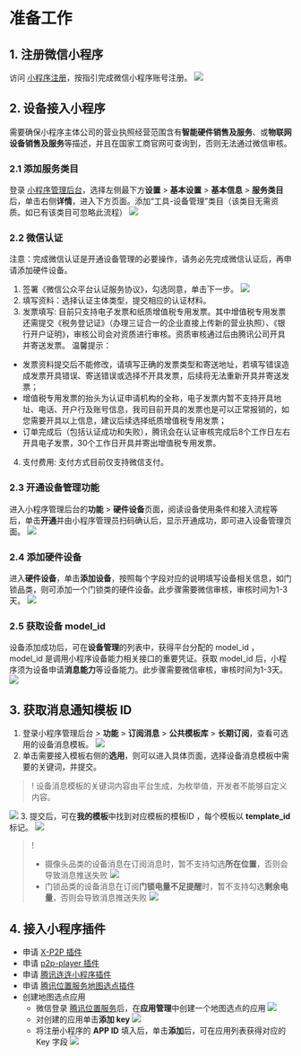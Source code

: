 # 准备工作

## 1. 注册微信小程序

访问 [小程序注册](https://mp.weixin.qq.com/wxopen/waregister?action=step1)，按指引完成微信小程序账号注册。
![](https://qcloudimg.tencent-cloud.cn/raw/fdf0cccd6ac8e107e2ab713f26c2a7d0.png)

## 2. 设备接入小程序

需要确保小程序主体公司的营业执照经营范围含有**智能硬件销售及服务**、或**物联网设备销售及服务**等描述，并且在国家工商官网可查询到，否则无法通过微信审核。

### 2.1 添加服务类目

登录 [小程序管理后台](https://mp.weixin.qq.com/wxamp/index/index?lang=zh_CN&token=1925944475)，选择左侧最下方**设置** > **基本设置** > **基本信息** > **服务类目**后，单击右侧**详情**，进入下方页面。添加“工具-设备管理”类目（该类目无需资质。如已有该类目可忽略此流程）
![](https://qcloudimg.tencent-cloud.cn/raw/44fedb024be0d38a8bce987820d009fc.png)

### 2.2 微信认证

注意：完成微信认证是开通设备管理的必要操作，请务必先完成微信认证后，再申请添加硬件设备。

1. 签署《微信公众平台认证服务协议》，勾选同意，单击下一步。
![](https://qcloudimg.tencent-cloud.cn/raw/e55a2755b42e325e92f0fbec8252c0bb.png)
2. 填写资料：选择认证主体类型，提交相应的认证材料。
3. 发票填写: 目前只支持电子发票和纸质增值税专用发票。其中增值税专用发票还需提交《税务登记证》（办理三证合一的企业直接上传新的营业执照）、《银行开户证明》，审核公司会对资质进行审核。资质审核通过后由腾讯公司开具并寄送发票。
   温馨提示：
  - 发票资料提交后不能修改，请填写正确的发票类型和寄送地址，若填写错误造成发票开具错误、寄送错误或选择不开具发票，后续将无法重新开具并寄送发票；
  - 增值税专用发票的抬头为认证申请机构的全称，电子发票内暂不支持开具地址、电话、开户行及账号信息，我司目前开具的发票也是可以正常报销的，如您需要开具以上信息，建议后续选择纸质增值税专用发票；
  - 订单完成后（包括认证成功和失败），腾讯会在认证审核完成后8个工作日左右开具电子发票，30个工作日开具并寄出增值税专用发票。
4. 支付费用: 支付方式目前仅支持微信支付。

### 2.3 开通设备管理功能

进入小程序管理后台的**功能** > **硬件设备**页面，阅读设备使用条件和接入流程等后，单击**开通**并由小程序管理员扫码确认后，显示开通成功，即可进入设备管理页面。
![](https://qcloudimg.tencent-cloud.cn/raw/a4ef54642a56de62117d89b4465d3030.png)

### 2.4 添加硬件设备

进入**硬件设备**，单击**添加设备**，按照每个字段对应的说明填写设备相关信息，如门锁品类，则可添加一个门锁类的硬件设备。此步骤需要微信审核，审核时间为1-3天。
![](https://qcloudimg.tencent-cloud.cn/raw/fbcddc02e7c46b9cc3026cb81427d635.png)

### 2.5 获取设备 model_id

设备添加成功后，可在**设备管理**的列表中，获得平台分配的 model_id ，model_id 是调用小程序设备能力相关接口的重要凭证。获取 model_id 后，小程序须为设备申请**消息能力**等设备能力。此步骤需要微信审核，审核时间为1-3天。
![](![](https://qcloudimg.tencent-cloud.cn/raw/5474af12e6bee9af58cd1d63d226749a.png))

## 3. 获取消息通知模板 ID

1. 登录小程序管理后台 > **功能** > **订阅消息** > **公共模板库** > **长期订阅**，查看可选用的设备消息模板。
![](https://qcloudimg.tencent-cloud.cn/raw/4d37b30885afa7d03e75c8d908e2bb23.png)
2. 单击需要接入模板右侧的**选用**，则可以进入具体页面，选择设备消息模板中需要的关键词，并提交。
>! 设备消息模板的关键词内容由平台生成，为枚举值，开发者不能够自定义内容。
>
![](https://qcloudimg.tencent-cloud.cn/raw/fe1c0b7c2acf33e6a4eaed1030f7b5c6.png)
3. 提交后，可在**我的模板**中找到对应模板的模板ID ，每个模板以 **template_id** 标记。
![](https://qcloudimg.tencent-cloud.cn/raw/40c2e5223581c940045712bfc26ab983.png)

>! 
>- 摄像头品类的设备消息在订阅消息时，暂不支持勾选**所在位置**，否则会导致消息推送失败
![](https://qcloudimg.tencent-cloud.cn/raw/bcaa25769fe3c5bd3e838b39bdb8b4de.png)
>- 门锁品类的设备消息在订阅**门锁电量不足提醒**时，暂不支持勾选**剩余电量**，否则会导致消息推送失败
![](https://qcloudimg.tencent-cloud.cn/raw/f442f16bacb32f41e69833f24cf638fc.png)

## 4. 接入小程序插件

- 申请 [X-P2P 插件](https://mp.weixin.qq.com/wxopen/plugindevdoc?appid=wx1319af22356934bf&st=C056F81D85FD81F93B9EE8896CEE96223BCF084280DB53B7E50F2F1F5E29424BC6D54456168C5F6CCC9D64B0EAE323A035CD3AB2F948807A6A31D9AA29D27C13D36A95EB22785E21383301B19E71B34A0926A06FB2BFF1E899C1993F6379179ACBC5162BF125E55869FED60AB483CA483EA19F11C702E9C25A0B2C0914D9B60469963DB81ADAC0FC45D7F25B53CCD6CB1678FA8E536EFEB3CC276EE38FDB0B2DA39853EBA18D9221FFA6A59D2411B6B27CBDD5701F6D090D1DDE550AFB93E044E206BA2E428F6B85F5B23B69E14D5A51C0EFABA9E64D661EEA055ACDB6F8E019F2585A782D719C8F880D36C6C646DC91&version=4.0.9.90603&platform=mac)
- 申请 [p2p-player 插件](https://mp.weixin.qq.com/wxopen/plugindevdoc?appid=wx9e8fbc98ceac2628)
- 申请 [腾讯连连小程序插件](https://mp.weixin.qq.com/wxopen/pluginbasicprofile?action=intro&appid=wxb711dd9e4296e7f6&token=468038578&lang=zh_CN)
- 申请 [腾讯位置服务地图选点插件](https://mp.weixin.qq.com/wxopen/pluginbasicprofile?action=intro&appid=wx76a9a06e5b4e693e&token=468038578&lang=zh_CN)
- 创建地图选点应用
  - 微信登录 [腾讯位置服务](https://lbs.qq.com/dev/console/application/mine)后，在**应用管理**中创建一个地图选点的应用
    ![](https://qcloudimg.tencent-cloud.cn/raw/2dfb653b3ca827a614d06191040110d9.png)
  - 对创建的应用单击**添加 key**
![](https://qcloudimg.tencent-cloud.cn/raw/c79c131bf8e66bd25d1cde3146db7510.png)
  - 将注册小程序的 **APP ID** 填入后，单击**添加**后，可在应用列表获得对应的 Key 字段
![](https://qcloudimg.tencent-cloud.cn/raw/6ae1e5775e7be2a9fbba0575a08f4db4.png)





